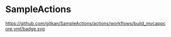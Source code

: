 # SampleActions
https://github.com/gitkan/SampleActions/actions/workflows/build_mvcappcore.yml/badge.svg
